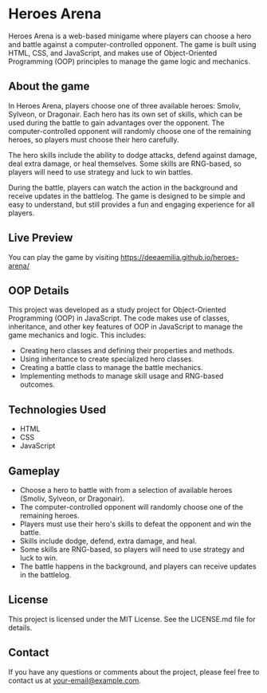 # Heroes Arena

<p> Heroes Arena is a web-based minigame where players can choose a hero and battle against a computer-controlled opponent. The game is built using HTML, CSS, and JavaScript, and makes use of Object-Oriented Programming (OOP) principles to manage the game logic and mechanics. </p>

## About the game

<p> In Heroes Arena, players choose one of three available heroes: Smoliv, Sylveon, or Dragonair. Each hero has its own set of skills, which can be used during the battle to gain advantages over the opponent. The computer-controlled opponent will randomly choose one of the remaining heroes, so players must choose their hero carefully. </p>

<p> The hero skills include the ability to dodge attacks, defend against damage, deal extra damage, or heal themselves. Some skills are RNG-based, so players will need to use strategy and luck to win battles. </p>

<p> During the battle, players can watch the action in the background and receive updates in the battlelog. The game is designed to be simple and easy to understand, but still provides a fun and engaging experience for all players. </p>

## Live Preview
You can play the game by visiting https://deeaemilia.github.io/heroes-arena/

## OOP Details
This project was developed as a study project for Object-Oriented Programming (OOP) in JavaScript. The code makes use of classes, inheritance, and other key features of OOP in JavaScript to manage the game mechanics and logic. This includes:

<ul>
  <li> Creating hero classes and defining their properties and methods. </li>
  <li> Using inheritance to create specialized hero classes. </li>
  <li> Creating a battle class to manage the battle mechanics. </li>
  <li> Implementing methods to manage skill usage and RNG-based outcomes. </li>
</ul>

## Technologies Used
<ul>
  <li> HTML </li>
  <li> CSS </li>
  <li> JavaScript </li>
</ul>

## Gameplay
<ul>
<li> Choose a hero to battle with from a selection of available heroes (Smoliv, Sylveon, or Dragonair). </li>
<li> The computer-controlled opponent will randomly choose one of the remaining heroes. </li>
<li> Players must use their hero's skills to defeat the opponent and win the battle. </li>
<li> Skills include dodge, defend, extra damage, and heal. </li>
<li> Some skills are RNG-based, so players will need to use strategy and luck to win. </li>
<li> The battle happens in the background, and players can receive updates in the battlelog. </li>
</ul>

## License
This project is licensed under the MIT License. See the LICENSE.md file for details.

## Contact
If you have any questions or comments about the project, please feel free to contact us at your-email@example.com.


